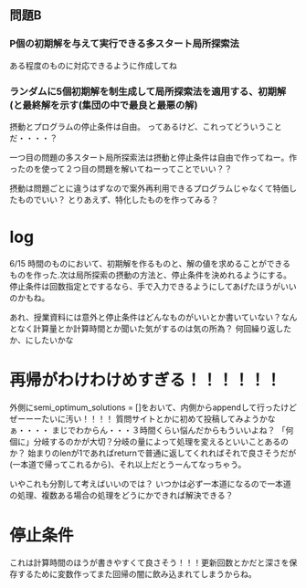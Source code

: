 
## 問題B

### P個の初期解を与えて実行できる多スタート局所探索法
ある程度のものに対応できるように作成してね

### ランダムに5個初期解を制生成して局所探索法を適用する、初期解(と最終解を示す(集団の中で最良と最悪の解)
摂動とプログラムの停止条件は自由。
ってあるけど、これってどういうことだ・・・・？

一つ目の問題の多スタート局所探索法は摂動と停止条件は自由で作ってねー。作ったのを使って２つ目の問題を解いてねーってことでいい？？

摂動は問題ごとに違うはずなので案外再利用できるプログラムじゃなくて特価したものでいい？
とりあえず、特化したものを作ってみる？

# log
6/15 時間のものにおいて、初期解を作るものと、解の値を求めることができるものを作った.次は局所探索の摂動の方法と、停止条件を決めれるようにする。停止条件は回数指定とでするなら、手で入力できるようにしてあげたほうがいいのかもね。

あれ、授業資料には意外と停止条件はどんなものがいいとか書いていない？なんとなく計算量とか計算時間とか聞いた気がするのは気の所為？
何回繰り返したか、にしたいかな

# 再帰がわけわけめすぎる！！！！！！
外側にsemi_optimum_solutions = []をおいて、内側からappendして行ったけどぜーーーたいに汚い！！！！
質問サイトとかに初めて投稿してみようかなぁ・・・・
まじでわからん・・・３時間くらい悩んだからもういいよね？
「何個に」分岐するのかが大切？分岐の量によって処理を変えるといいことあるのか？
始まりのlenが1であればreturnで普通に返してくれればそれで良さそうだが(一本道で帰ってこれるから)、それ以上だとうーんてなっちゃう。

いやこれも分割して考えばいいのでは？
いつかは必ず一本道になるので一本道の処理、複数ある場合の処理をどうにかできれば解決できる？

# 停止条件
これは計算時間のほうが書きやすくて良さそう！！！更新回数とかだと深さを保存するために変数作ってまた回帰の闇に飲み込まれてしまうからね。